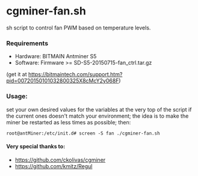 # cgminer-fan.sh
sh script to control fan PWM based on temperature levels. 
### Requirements
- Hardware: BITMAIN Antminer S5
- Software: Firmware >= SD-S5-20150715-fan_ctrl.tar.gz

(get it at https://bitmaintech.com/support.htm?pid=00720150101032800325X8cMcY2y068F)
### Usage:
set your own desired values for the variables at the very top of the script if the current ones doesn't match your environment; the idea is to make the miner be restarted as less times as possible; then:
```
root@antMiner:/etc/init.d# screen -S fan ./cgminer-fan.sh
```
#### Very special thanks to:
- https://github.com/ckolivas/cgminer
- https://github.com/kmitz/Regul

